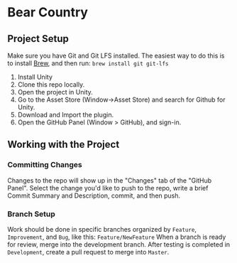 # Bear Country

## Project Setup
Make sure you have Git and Git LFS installed. The easiest way to do this is to install [Brew](https://brew.sh/), and then run: `brew install git git-lfs`
1. Install Unity
2. Clone this repo locally.
3. Open the project in Unity.
4. Go to the Asset Store (Window->Asset Store) and search for Github for Unity.
5. Download and Import the plugin. 
6. Open the GitHub Panel (Window > GitHub), and sign-in.

## Working with the Project

### Committing Changes
Changes to the repo will show up in the "Changes" tab of the "GitHub Panel". Select the change you'd like to push to the repo, write a brief Commit Summary and Description, commit, and then push.

### Branch Setup
Work should be done in specific branches organized by `Feature`, `Improvement`, and `Bug`, like this: `Feature/NewFeature`
When a branch is ready for review, merge into the development branch. After testing is completed in `Development`, create a pull request to merge into `Master`.